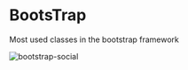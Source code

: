 # BootsTrap
 Most used classes in the bootstrap framework

![bootstrap-social](https://user-images.githubusercontent.com/52724220/71550842-44032700-29b8-11ea-8396-c04acae57628.png)
